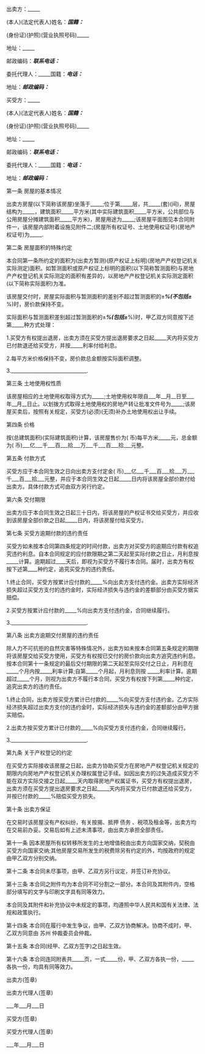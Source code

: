 
 


出卖方：_____


(本人)(法定代表人)姓名：_____国籍：_____


(身份证)(护照)(营业执照号码)_____


地址：_____


邮政编码：_____联系电话：_____


委托代理人：_____国籍：_____电话：_____


地址：_____邮政编码：_____


买受方：_____


(本人)(法定代表人)姓名：_____国籍：_____


(身份证)(护照)(营业执照号码)_____


地址：_____


邮政编码：_____联系电话：_____


委托代理人：_____国籍：_____电话：_____


地址：_____邮政编码：_____


第一条 房屋的基本情况


出卖方房屋(以下简称该房屋)坐落于_____;位于第_____层，共_____(套)(间)，房屋结构为_____，建筑面积_____平方米(其中实际建筑面积_____平方米，公共部位与公用房屋分摊建筑面积_____平方米)，房屋用途为_____;该房屋平面图见本合同附件一，该房屋内部附着设施见附件二;(房屋所有权证号、土地使用权证号)(房地产权证号)为_____.


第二条 房屋面积的特殊约定


本合同第一条所约定的面积为(出卖方暂测)(原产权证上标明)(房地产产权登记机关实际测定)面积。如暂测面积或原产权证上标明的面积(以下简称暂测面积)与房地产产权登记机关实际测定的面积有差异的，以房地产产权登记机关实际测定面积(以下简称实际面积)为准。


该房屋交付时，房屋实际面积与暂测面积的差别不超过暂测面积的±_____%(不包括±_____%)时，房价款保持不变。


实际面积与暂测面积差别超过暂测面积的±_____%(包括±_____%)时，甲乙双方同意按下述第_____种方式处理：


1.买受方有权提出退房，出卖方须在买受方提出退房要求之日起_____天内将买受方已付款退还给买受方，并按_____利率付给利息。


2.每平方米价格保持不变，房价款总金额按实际面积调整。


3._______________________________.


第三条 土地使用权性质


该房屋相应的土地使用权取得方式为_____;土地使用权年限自___年__月__日至___年__月__日止。以划拨方式取得土地使用权的房地产转让批准文件号为_____;该房屋买卖后，按照有关规定，买受方(必须)(无须)补办土地使用权出让手续。


第四条 价格


按(总建筑面积)(实际建筑面积)计算，该房屋售价为( 币)每平方米_____元，总金额为( 币)___亿___千___百___拾___万___千___百___拾___元整。


第五条 付款方式


买受方应于本合同生效之日向出卖方支付定金( 币)___亿___千___百___拾___万___千___百___拾___元整，并应于本合同生效之日起_____日内将该房屋全部价款付给出卖方。具体付款方式可由双方另行约定。


第六条 交付期限


出卖方应于本合同生效之日起三十日内，将该房屋的产权证书交给买受方，并应收到该房屋全部价款之日起_____日内，将该房屋付给买受方。


第七条 买受方逾期付款的违约责任


买受方如未按本合同第四条规定的时间付款，出卖方对买受方的逾期应付款有权追究违约利息。自本合同规定的应付款限期之第二天起至实际付款之日止，月利息按_____计算。逾期超过____天后，即视为买受方不履行本合同。届时，出卖方有权按下述第____种约定，追究买受方的违约责任。


1.终止合同，买受方按累计应付款的_____%向出卖方支付违约金。出卖方实际经济损失超过买受方支付的违约金时，实际经济损失与违约金的差额部分由买受方据实赔偿。


2.买受方按累计应付款的_____%向出卖方支付违约金，合同继续履行。


3._______________________________.


第八条 出卖方逾期交付房屋的违约责任


除人力不可抗拒的自然灾害等特殊情况外，出卖方如未按本合同第五条规定的期限将该房屋交给买受方使用，买受方有权按已交付的房价款向出卖方追究违约利息。按本合同第十一条规定的最后交付期限的第二天起至实际交付之日止，月利息在_____个月内按_____利率计算;自第_____个月起，月利息则按 _____利率计算。逾期超过_____个月，则视为出卖方不履行本合同，买受方有权按下列第_____种约定，追究出卖方的违约责任。


1.终止合同，出卖方按买受方累计已付款的_____%向买受方支付违约金。乙方实际经济损失超过出卖方支付的违约金时，实际经济损失与违约金的差额部分由甲方据实赔偿。


2.出卖方按买受方累计已付款的_____%向买受方支付违约金，合同继续履行。


3._______________________________.


第九条 关于产权登记的约定


在买受方实际接收该房屋之日起，出卖方协助买受方在房地产产权登记机关规定的期限内向房地产产权登记机关办理权属登记手续。如因出卖方的过失造成买受方不能在双方实际交接之日起_____天内取得房地产权属证书，买受方有权提出退房，出卖方须在买受方提出退房要求之日起_____天内将买受方已付款退还给买受方，并按已付款的_____%赔偿买受方损失。


第十条 出卖方保证


在交易时该房屋没有产权纠纷，有关按揭、抵押
债务
、税项及租金等，出卖方均在交易前办妥。交易后如有上述未清事项，由出卖方承担全部责任。


第十一条 因本房屋所有权转移所发生的土地增值税由出卖方向国家交纳，契税由买受方向国家交纳;其他房屋交易所发生的税费除另有约定的外，均按政府的规定由甲乙双方分别交纳。


第十二条 本合同未尽事项，由甲、乙双方另行议定，并签订补充协议。


第十三条 本合同之附件均为本合同不可分割之一部分。本合同及其附件内，空格部分填写的文字与印刷文字具有同等效力。


本合同及其附件和补充协议中未规定的事项，均遵照中华人民共和国有关法律、法规和政策执行。


第十四条 本合同在履行中发生争议，由甲、乙双方协商解决。协商不成时，甲、乙双方同意由
苏州
仲裁委员会仲裁。


第十五条 本合同(经甲、乙双方签字)之日起生效。


第十六条 本合同连同附表共_____页，一式_____份，甲、乙双方各执一份，_____各执一份，均具有同等效力。


出卖方(签章)


出卖方代理人(签章)


___年___月___日


买受方(签章)


买受方代理人(签章)


___年___月___日
 


 

 
 
 
 
 
  


  
 

  


  


  
 
 
 
 

